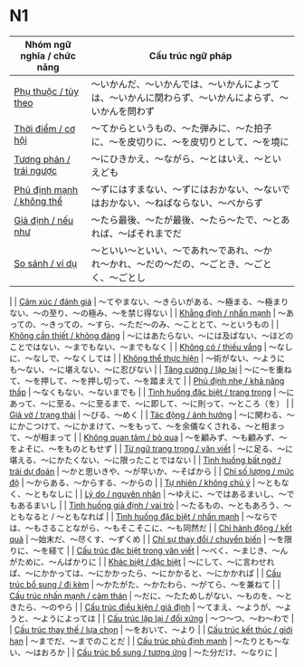 # N1

| Nhóm ngữ nghĩa / chức năng | Cấu trúc ngữ pháp |
|-------------------------------|------------------------|
| [Phụ thuộc / tùy theo](phu-thuoc-tuy-theo.md) | 〜いかんだ、〜いかんでは、〜いかんによっては、〜いかんに関わらず、〜いかんによらず、〜いかんを問わず |
| [Thời điểm / cơ hội](thoi-diem.md) | 〜てからというもの、〜た弾みに、〜た拍子に、〜を皮切りに、〜を皮切りとして、〜を境に |
| [Tương phản / trái ngược](tuong-phan.md) | 〜にひきかえ、〜ながら、〜とはいえ、〜といえども |
| [Phủ định mạnh / không thể](phu-dinh.md) | 〜ずにはすまない、〜ずにはおかない、〜ないではおかない、〜ねばならない、〜べからず |
| [Giả định / nếu như](gia-dinh.md) | 〜たら最後、〜たが最後、〜たら〜たで、〜とあれば、〜ばそれまでだ |
| [So sánh / ví dụ](so-sanh.md) | 〜といい〜といい、〜であれ〜であれ、〜かれ〜かれ、〜だの〜だの、〜ごとき、〜ごとく、〜ごとし 
|
| [Cảm xúc / đánh giá](cam-xuc-danh-gia.md) | 〜てやまない、〜きらいがある、〜極まる、〜極まりない、〜の至り、〜の極み、〜を禁じ得ない |
| [Khẳng định / nhấn mạnh](khang-dinh-nhan-manh.md) | 〜あっての、〜きっての、〜すら、〜ただ〜のみ、〜こととて、〜というもの |
| [Không cần thiết / không đáng](khong-can-thiet.md) | 〜にはあたらない、〜には及ばない、〜ほどのことではない、〜までもない、〜までもなく |
| [Không có / thiếu vắng](khong-co.md) | 〜なしに、〜なしで、〜なくしては |
| [Không thể thực hiện](khong-the-thuc-hien.md) | 〜術がない、〜ようにも〜ない、〜に堪えない、〜に忍びない |
| [Tăng cường / lặp lại](tang-cuong-lap-lai.md) | 〜に〜を重ねて、〜を押して、〜を押し切って、〜を踏まえて |
| [Phủ định nhẹ / khả năng thấp](phu-dinh-nhe.md) | 〜なくもない、〜ないまでも |
| [Tình huống đặc biệt / trang trọng](tinh-huong-trang-trong.md) | 〜にあって、〜に至る、〜に至るまで、〜に即して、〜に則って、〜ところ（を） |
| [Giả vờ / trạng thái](gia-vo-trang-thai.md) | 〜びる、〜めく |
| [Tác động / ảnh hưởng](tac-dong-anh-huong.md) | 〜に関わる、〜にかこつけて、〜にかまけて、〜をもって、〜を余儀なくされる、〜と相まって、〜が相まって |
| [Không quan tâm / bỏ qua](bo-qua.md) | 〜を顧みず、〜も顧みず、〜をよそに、〜をものともせず |
| [Từ ngữ trang trọng / văn viết](tu-ngu-trang-trong.md) | 〜に足る、〜に堪える、〜にかたくない、〜に限ったことではない |
| [Tình huống bất ngờ / trái dự đoán](bat-ngo-trai-du-doan.md) | 〜かと思いきや、〜が早いか、〜そばから |
| [Chỉ số lượng / mức độ](so-luong-muc-do.md) | 〜からある、〜からする、〜からの |
| [Tự nhiên / không chủ ý](khong-chu-y.md) | 〜ともなく、〜ともなしに |
| [Lý do / nguyên nhân](nguyen-nhan.md) | 〜ゆえに、〜ではあるまいし、〜でもあるまいし 
 |
| [Tình huống giả định / vai trò](gia-dinh-vai-tro.md) | 〜たるもの、〜ともあろう、〜ともなると / 〜ともなれば |
| [Tình huống đặc biệt / nhấn mạnh](dac-biet-nhan-manh.md) | 〜ならでは、〜もさることながら、〜もそこそこに、〜も同然だ |
| [Chỉ hành động / kết quả](hanh-dong-ket-qua.md) | 〜始末だ、〜尽くす、〜ずくめ |
| [Chỉ sự thay đổi / chuyển biến](thay-doi-bien-chuyen.md) | 〜を限りに、〜を経て |
| [Cấu trúc đặc biệt trong văn viết](cau-truc-dac-biet-trong-van-viet.md) | 〜べく、〜まじき、〜んがために、〜んばかりに |
| [Khác biệt / đặc biệt](khac-biet-dac-biet.md) | 〜にして、〜に言わせれば、〜にかかっては、〜にかかったら、〜にかかると、〜にかかれば |
| [Cấu trúc bổ sung / đi kèm](bo-sung-di-kem.md) | 〜かたがた、〜かたわら、〜がてら、〜を兼ねて |
| [Cấu trúc nhấn mạnh / cảm thán](nhan-manh-cam-than.md) | 〜だに、〜たためしがない、〜ものを、〜ときたら、〜のやら |
| [Cấu trúc điều kiện / giả định](dieu-kien-gia-dinh.md) | 〜てまえ、〜ようが、〜ようと、〜ようによっては |
| [Cấu trúc lặp lại / đối xứng](lap-lai-doi-xung.md) | 〜つ〜つ、〜わ〜わで |
| [Cấu trúc thay thế / lựa chọn](thay-the-lua-chon.md) | 〜をおいて、〜より |
| [Cấu trúc kết thúc / giới hạn](ket-thuc-gioi-han.md) | 〜までだ、〜までのことだ |
| [Cấu trúc phủ định mạnh](phu-dinh-manh.md) | 〜たりとも〜ない、〜はおろか |
| [Cấu trúc bổ sung / tương ứng](bo-sung-tuong-ung.md) | 〜た分だけ、〜なりに |
